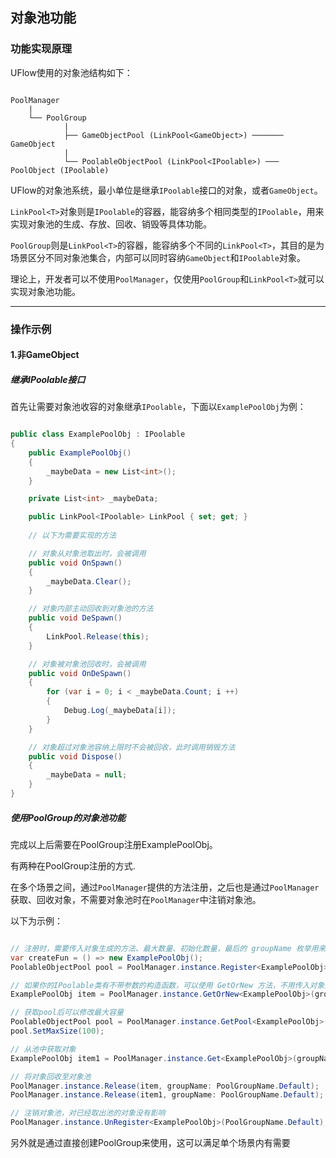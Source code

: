 ## 对象池功能

### **功能实现原理**

UFlow使用的对象池结构如下：

```plaintext

PoolManager
    |
    └── PoolGroup
            |
            ├── GameObjectPool (LinkPool<GameObject>) ─────── GameObject
            |
            └── PoolableObjectPool (LinkPool<IPoolable>) ─── PoolObject (IPoolable)

```

UFlow的对象池系统，最小单位是继承`IPoolable`接口的对象，或者`GameObject`。

`LinkPool<T>`对象则是`IPoolable`的容器，能容纳多个相同类型的`IPoolable`，用来实现对象池的生成、存放、回收、销毁等具体功能。

`PoolGroup`则是`LinkPool<T>`的容器，能容纳多个不同的`LinkPool<T>`，其目的是为场景区分不同对象池集合，内部可以同时容纳`GameObject`和`IPoolable`对象。

理论上，开发者可以不使用`PoolManager`，仅使用`PoolGroup`和`LinkPool<T>`就可以实现对象池功能。

---

### 操作示例

#### 1.**非GameObject**

##### 继承IPoolable接口

首先让需要对象池收容的对象继承`IPoolable`，下面以`ExamplePoolObj`为例：

```csharp

public class ExamplePoolObj : IPoolable
{
    public ExamplePoolObj()
    {
        _maybeData = new List<int>();
    }

    private List<int> _maybeData;

    public LinkPool<IPoolable> LinkPool { set; get; }
    
    // 以下为需要实现的方法

    // 对象从对象池取出时，会被调用
    public void OnSpawn()
    {
        _maybeData.Clear();
    }

    // 对象内部主动回收到对象池的方法
    public void DeSpawn()
    {
        LinkPool.Release(this);
    }

    // 对象被对象池回收时，会被调用
    public void OnDeSpawn()
    {
        for (var i = 0; i < _maybeData.Count; i ++)
        {
            Debug.Log(_maybeData[i]);
        }
    }

    // 对象超过对象池容纳上限时不会被回收，此时调用销毁方法
    public void Dispose()
    {
        _maybeData = null;
    }
}

```

##### 使用PoolGroup的对象池功能

完成以上后需要在PoolGroup注册ExamplePoolObj。

有两种在PoolGroup注册的方式.

在多个场景之间，通过`PoolManager`提供的方法注册，之后也是通过`PoolManager`获取、回收对象，不需要对象池时在`PoolManager`中注销对象池。

以下为示例：

```csharp

// 注册时，需要传入对象生成的方法、最大数量、初始化数量，最后的 groupName 枚举用来区别 PoolGroup 的使用场景。
var createFun = () => new ExamplePoolObj();
PoolableObjectPool pool = PoolManager.instance.Register<ExamplePoolObj>(createFun, maxNum: 50, initNum: 10, groupName: PoolGroupName.Default)

// 如果你的IPoolable类有不带参数的构造函数，可以使用 GetOrNew 方法，不用传入对象生成的方法，此时默认最大数量为10，初始化数量5。
ExamplePoolObj item = PoolManager.instance.GetOrNew<ExamplePoolObj>(groupName: PoolGroupName.Default)

// 获取pool后可以修改最大容量
PoolableObjectPool pool = PoolManager.instance.GetPool<ExamplePoolObj>(PoolGroupName.Default);
pool.SetMaxSize(100);

// 从池中获取对象
ExamplePoolObj item1 = PoolManager.instance.Get<ExamplePoolObj>(groupName: PoolGroupName.Default);

// 将对象回收至对象池
PoolManager.instance.Release(item, groupName: PoolGroupName.Default);
PoolManager.instance.Release(item1, groupName: PoolGroupName.Default);

// 注销对象池，对已经取出池的对象没有影响
PoolManager.instance.UnRegister<ExamplePoolObj>(PoolGroupName.Default);

```

另外就是通过直接创建PoolGroup来使用，这可以满足单个场景内有需要